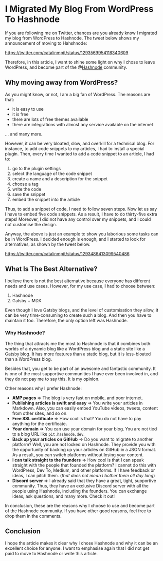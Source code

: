 # I Migrated My Blog From WordPress To Hashnode

If you are following me on Twitter, chances are you already know I migrated my blog from WordPress to Hashnode. The tweet below shows my announcement of moving to Hahshnode:

https://twitter.com/catalinmpit/status/1293569954118340609

Therefore, in this article, I want to shine some light on why I chose to leave WordPress, and become part of the @[Hashnode](@hashnode) community.

## Why moving away from WordPress?
As you might know, or not, I am a big fan of WordPress. The reasons are that:
* it is easy to use
* it is free
* there are lots of free themes available
* there are integrations with almost any service available on the internet

... and many more.

However, it can be very bloated, slow, and overkill for a technical blog. For instance, to add code snippets to my articles, I had to install a special plugin. Then, every time I wanted to add a code snippet to an article, I had to:
1. go to the plugin settings
2. select the language of the code snippet
3. create a name and a description for the snippet
4. choose a tag
5. write the code
6. save the snippet
7. embed the snippet into the article

Thus, to add a snippet of code, I need to follow seven steps. Now let us say I have to embed five code snippets. As a result, I have to do thirty-five extra steps! Moreover, I did not have any control over my snippets, and I could not customise the design. 

Anyway, the above is just an example to show you laborious some tasks can be in WordPress. I decided enough is enough, and I started to look for alternatives, as shown by the tweet below. 

https://twitter.com/catalinmpit/status/1293486413099540486

## What Is The Best Alternative?
I believe there is not the best alternative because everyone has different needs and use cases. However, for my use case, I had to choose between:
1. Hashnode
2. Gatsby + MDX

Even though I love Gatsby blogs, and the level of customisation they allow, it can be very time-consuming to create such a blog. And then you have to maintain it too. Therefore, the only option left was Hashnode.

### Why Hashnode?
The thing that attracts me the most to Hashnode is that it combines both worlds of a dynamic blog like a WordPress blog and a static site like a Gatsby blog. It has more features than a static blog, but it is less-bloated than a WordPress blog. 

Besides that, you get to be part of an awesome and fantastic community. It is one of the most supportive communities I have ever been involved in, and they do not pay me to say this. It is my opinion. 

Other reasons why I prefer Hashnode:
* **AMP pages** => The blog is very fast on mobile, and poor internet.
* **Publishing articles is swift and easy** => You write your articles in Markdown. Also, you can easily embed YouTube videos, tweets, content from other sites, and so on. 
* **Free SSL certificate** => How cool is that? You do not have to pay anything for the certificate.
* **Your domain** => You can use your domain for your blog. You are not tied to a blog URL like `pit.hashnode.dev`.
* **Back up your articles on GitHub** => Do you want to migrate to another platform? Well, you are not locked on Hashnode. They provide you with the opportunity of backing up your articles on GitHub in a JSON format. As a result, you can switch platforms without losing your content.
* **I can talk straight to the founders** => How cool is that I can speak straight with the people that founded the platform? I cannot do this with WordPress, Dev To, Medium, and other platforms. If I have feedback or ideas, I can pitch them. (*that does not mean I bother them all day long*)
* **Discord server** => I already said that they have a great, tight, supportive community. Thus, they have an exclusive Discord server with all the people using Hashnode, including the founders. You can exchange ideas, ask questions, and many more. Check it out! 

In conclusion, these are the reasons why I choose to use and become part of the Hashnode community. If you have other good reasons, feel free to drop them in the comments.

## Conclusion
I hope the article makes it clear why I chose Hashnode and why it can be an excellent choice for anyone. I want to emphasise again that I did not get paid to move to Hashnode or write this article. 
